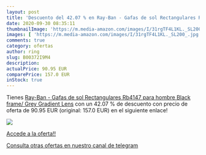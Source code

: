 ```yaml
---
layout: post
title: 'Descuento del 42.07 % en Ray-Ban - Gafas de sol Rectangulares Rb4'
date: 2020-09-30 08:35:11
thumbnailImage: 'https://m.media-amazon.com/images/I/31rgTF4L1KL._SL200_.jpg'
images: [ 'https://m.media-amazon.com/images/I/31rgTF4L1KL._SL200_.jpg' ]
comments: true
category: ofertas
author: ring
slug: B00372I9M4
description:
actualPrice: 90.95 EUR
comparePrice: 157.0 EUR
inStock: true
---
```


Tienes [Ray-Ban - Gafas de sol Rectangulares Rb4147 para hombre  Black frame/ Grey Gradient Lens](https://www.amazon.com/dp/B00372I9M4/?tag=redken08-20) con un 42.07 % de descuento con precio de oferta de 90.95 EUR (original: 157.0 EUR) en el siguiente enlace!

[![](https://m.media-amazon.com/images/I/31rgTF4L1KL._SL200_.jpg)](https://www.amazon.com/dp/B00372I9M4/?tag=redken08-20)

[Accede a la oferta!!](https://www.amazon.com/dp/B00372I9M4/?tag=redken08-20)

[Consulta otras ofertas en nuestro canal de telegram](https://t.me/s/ofertas25)
